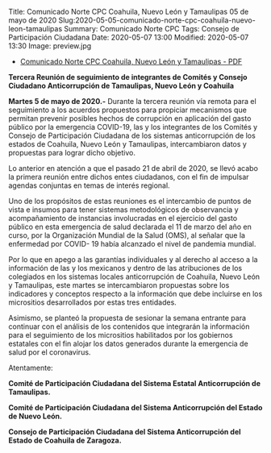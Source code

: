 Title: Comunicado Norte CPC Coahuila, Nuevo León y Tamaulipas 05 de mayo de 2020
Slug:2020-05-05-comunicado-norte-cpc-coahuila-nuevo-leon-tamaulipas
Summary: Comunicado Norte CPC
Tags: Consejo de Participación Ciudadana
Date: 2020-05-07 13:00
Modified: 2020-05-07 13:30
Image: preview.jpg 



* [Comunicado Norte CPC Coahuila, Nuevo León y Tamaulipas - PDF](comunicado-norte-cpc-coahuila-nuevo-leon-tamaulipas.pdf) 

**Tercera Reunión de seguimiento de integrantes de Comités y Consejo Ciudadano Anticorrupción de Tamaulipas, Nuevo León y Coahuila**

**Martes 5 de mayo de 2020.-** Durante la tercera reunión vía remota para el seguimiento a los acuerdos propuestos para propiciar mecanismos que permitan prevenir posibles hechos de corrupción en aplicación del gasto público por la emergencia COVID-19, las y los integrantes de los Comités y Consejo de Participación Ciudadana de los sistemas anticorrupción de los estados de Coahuila, Nuevo León y Tamaulipas, intercambiaron datos y propuestas para lograr dicho objetivo.

Lo anterior en atención a que el pasado 21 de abril de 2020, se llevó acabo la primera reunión entre dichos entes ciudadanos, con el fin de impulsar agendas conjuntas en temas de interés regional.

Uno de los propósitos de estas reuniones es el intercambio de puntos de vista e insumos para tener sistemas metodológicos de observancia y acompañamiento de instancias involucradas en el ejercicio del gasto público en esta emergencia de salud declarada el 11 de marzo del año en curso, por la Organización Mundial de la Salud (OMS), al señalar que la enfermedad por COVID- 19 había alcanzado el nivel de pandemia mundial.

Por lo que en apego a las garantías individuales y al derecho al acceso a la información de las y los mexicanos y dentro de las atribuciones de los colegiados en los sistemas locales anticorrupción de Coahuila, Nuevo León y Tamaulipas, este martes se intercambiaron propuestas sobre los indicadores y conceptos respecto a la información que debe incluirse en los micrositios desarrollados por estas tres entidades.

Asimismo, se planteó la propuesta de sesionar la semana entrante para continuar con el análisis de los contenidos que integrarán la información para el seguimiento de los micrositios habilitados por los gobiernos estatales con el fin alojar los datos generados durante la emergencia de salud por el coronavirus.

Atentamente:

**Comité de Participación Ciudadana del Sistema Estatal Anticorrupción de Tamaulipas.**

**Comité de Participación Ciudadana del Sistema Anticorrupción del Estado de Nuevo León.**

**Consejo de Participación Ciudadana del Sistema Anticorrupción del Estado de Coahuila de Zaragoza.**